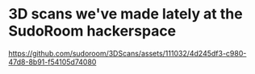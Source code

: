 # 3D scans we've made lately at the SudoRoom hackerspace




https://github.com/sudoroom/3DScans/assets/111032/4d245df3-c980-47d8-8b91-f54105d74080

